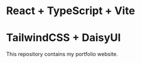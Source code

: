 # React + TypeScript + Vite
# TailwindCSS + DaisyUI

This repository contains my portfolio website.
